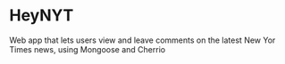 # HeyNYT
Web app  that lets users view and leave comments on the latest New Yor Times news, using Mongoose and Cherrio
